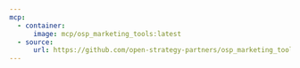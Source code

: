 ```yaml
---
mcp:
  - container:
      image: mcp/osp_marketing_tools:latest
  - source:
      url: https://github.com/open-strategy-partners/osp_marketing_tools/tree/refs/pull/3/merge
---
```

